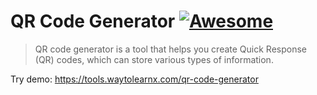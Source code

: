 # QR Code Generator [![Awesome](https://cdn.rawgit.com/sindresorhus/awesome/d7305f38d29fed78fa85652e3a63e154dd8e8829/media/badge.svg)](https://github.com/sindresorhus/awesome)

>QR code generator is a tool that helps you create Quick Response (QR) codes, which can store various types of information.

Try demo: https://tools.waytolearnx.com/qr-code-generator
